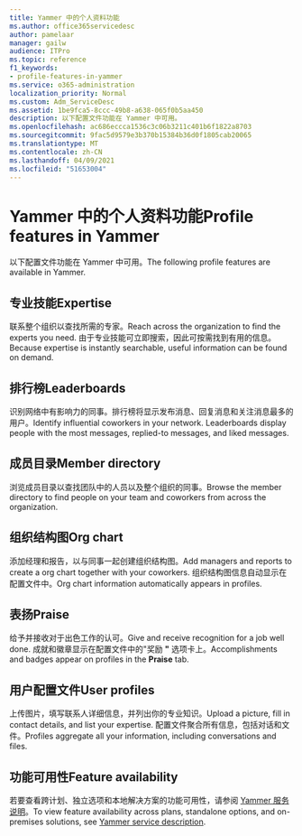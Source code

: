 ```yaml
---
title: Yammer 中的个人资料功能
ms.author: office365servicedesc
author: pamelaar
manager: gailw
audience: ITPro
ms.topic: reference
f1_keywords:
- profile-features-in-yammer
ms.service: o365-administration
localization_priority: Normal
ms.custom: Adm_ServiceDesc
ms.assetid: 1be9fca5-8ccc-49b8-a638-065f0b5aa450
description: 以下配置文件功能在 Yammer 中可用。
ms.openlocfilehash: ac686eccca1536c3c06b3211c401b6f1822a8703
ms.sourcegitcommit: 9fac5d9579e3b370b15384b36d0f1805cab20065
ms.translationtype: MT
ms.contentlocale: zh-CN
ms.lasthandoff: 04/09/2021
ms.locfileid: "51653004"
---
```

# <a name="profile-features-in-yammer"></a><span data-ttu-id="f9e16-103">Yammer 中的个人资料功能</span><span class="sxs-lookup"><span data-stu-id="f9e16-103">Profile features in Yammer</span></span>

<span data-ttu-id="f9e16-104">以下配置文件功能在 Yammer 中可用。</span><span class="sxs-lookup"><span data-stu-id="f9e16-104">The following profile features are available in Yammer.</span></span>
 
## <a name="expertise"></a><span data-ttu-id="f9e16-105">专业技能</span><span class="sxs-lookup"><span data-stu-id="f9e16-105">Expertise</span></span>

<span data-ttu-id="f9e16-106">联系整个组织以查找所需的专家。</span><span class="sxs-lookup"><span data-stu-id="f9e16-106">Reach across the organization to find the experts you need.</span></span> <span data-ttu-id="f9e16-107">由于专业技能可立即搜索，因此可按需找到有用的信息。</span><span class="sxs-lookup"><span data-stu-id="f9e16-107">Because expertise is instantly searchable, useful information can be found on demand.</span></span>

## <a name="leaderboards"></a><span data-ttu-id="f9e16-108">排行榜</span><span class="sxs-lookup"><span data-stu-id="f9e16-108">Leaderboards</span></span>

<span data-ttu-id="f9e16-p102">识别网络中有影响力的同事。排行榜将显示发布消息、回复消息和关注消息最多的用户。</span><span class="sxs-lookup"><span data-stu-id="f9e16-p102">Identify influential coworkers in your network. Leaderboards display people with the most messages, replied-to messages, and liked messages.</span></span>

## <a name="member-directory"></a><span data-ttu-id="f9e16-111">成员目录</span><span class="sxs-lookup"><span data-stu-id="f9e16-111">Member directory</span></span>

<span data-ttu-id="f9e16-112">浏览成员目录以查找团队中的人员以及整个组织的同事。</span><span class="sxs-lookup"><span data-stu-id="f9e16-112">Browse the member directory to find people on your team and coworkers from across the organization.</span></span>
  
## <a name="org-chart"></a><span data-ttu-id="f9e16-113">组织结构图</span><span class="sxs-lookup"><span data-stu-id="f9e16-113">Org chart</span></span>

<span data-ttu-id="f9e16-114">添加经理和报告，以与同事一起创建组织结构图。</span><span class="sxs-lookup"><span data-stu-id="f9e16-114">Add managers and reports to create a org chart together with your coworkers.</span></span> <span data-ttu-id="f9e16-115">组织结构图信息自动显示在配置文件中。</span><span class="sxs-lookup"><span data-stu-id="f9e16-115">Org chart information automatically appears in profiles.</span></span>
  
## <a name="praise"></a><span data-ttu-id="f9e16-116">表扬</span><span class="sxs-lookup"><span data-stu-id="f9e16-116">Praise</span></span>

<span data-ttu-id="f9e16-117">给予并接收对于出色工作的认可。</span><span class="sxs-lookup"><span data-stu-id="f9e16-117">Give and receive recognition for a job well done.</span></span> <span data-ttu-id="f9e16-118">成就和徽章显示在配置文件中的"奖励 **"** 选项卡上。</span><span class="sxs-lookup"><span data-stu-id="f9e16-118">Accomplishments and badges appear on profiles in the **Praise** tab.</span></span>
 
## <a name="user-profiles"></a><span data-ttu-id="f9e16-119">用户配置文件</span><span class="sxs-lookup"><span data-stu-id="f9e16-119">User profiles</span></span>

<span data-ttu-id="f9e16-120">上传图片，填写联系人详细信息，并列出你的专业知识。</span><span class="sxs-lookup"><span data-stu-id="f9e16-120">Upload a picture, fill in contact details, and list your expertise.</span></span> <span data-ttu-id="f9e16-121">配置文件聚合所有信息，包括对话和文件。</span><span class="sxs-lookup"><span data-stu-id="f9e16-121">Profiles aggregate all your information, including conversations and files.</span></span>
  
## <a name="feature-availability"></a><span data-ttu-id="f9e16-122">功能可用性</span><span class="sxs-lookup"><span data-stu-id="f9e16-122">Feature availability</span></span>

<span data-ttu-id="f9e16-123">若要查看跨计划、独立选项和本地解决方案的功能可用性，请参阅 [Yammer 服务说明](yammer-service-description.md)。</span><span class="sxs-lookup"><span data-stu-id="f9e16-123">To view feature availability across plans, standalone options, and on-premises solutions, see [Yammer service description](yammer-service-description.md).</span></span>
  

